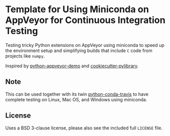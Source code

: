 # Template for Using Miniconda on AppVeyor for Continuous Integration Testing

Testing tricky Python extensions on AppVeyor using miniconda to speed up the environment setup and simplifying builds that include `C` code from projects like `numpy`.

Inspired by [python-appveyor-demo](https://github.com/ogrisel/python-appveyor-demo) and [cookiecutter-pylibrary](https://github.com/ionelmc/cookiecutter-pylibrary).

## Note

This can be used together with its twin [python-conda-travis](https://github.com/Midnighter/python-conda-travis) to have complete testing on Linux, Mac OS, and Windows using miniconda.

## License

Uses a BSD 3-clause license, please also see the included full `LICENSE` file.
